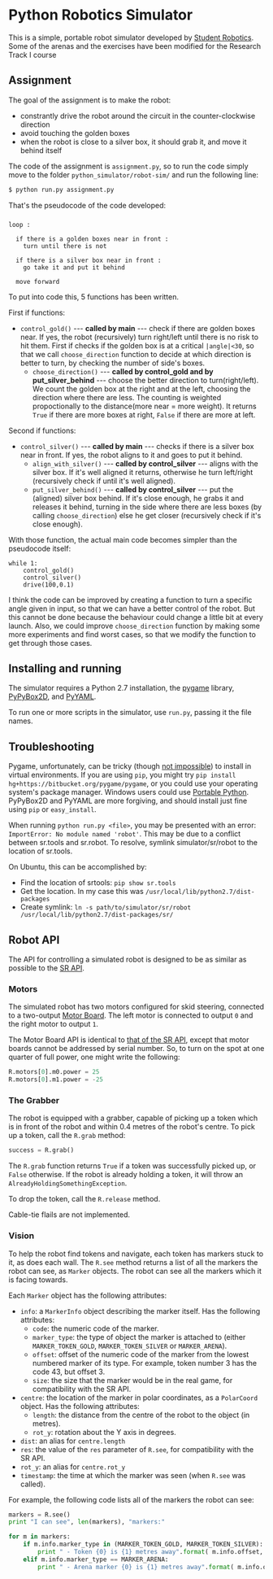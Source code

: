 Python Robotics Simulator
================================

This is a simple, portable robot simulator developed by [Student Robotics](https://studentrobotics.org).
Some of the arenas and the exercises have been modified for the Research Track I course

Assignment
---------

The goal of the assignment is to make the robot:
- constrantly drive the robot around the circuit in the counter-clockwise direction
- avoid touching the golden boxes
- when the robot is close to a silver box, it should grab it, and move it behind itself

The code of the assignment is `assignment.py`, so to run the code simply move to the folder `python_simulator/robot-sim/` and run the following line:

```bash
$ python run.py assignment.py
```
That's the pseudocode of the code developed:

### ###
```
loop :

  if there is a golden boxes near in front :
    turn until there is not

  if there is a silver box near in front :
    go take it and put it behind

  move forward
```

To put into code this, 5 functions has been written.

First if functions:
  - `control_gold()` --- **called by main** ---   check if there are golden boxes near.
    If yes, the robot (recursively) turn right/left until there is no risk to hit them.
    First if checks if the golden box is at a critical `|angle|<30`, so that we call `choose_direction` function to decide at which direction is better to turn, by checking the number of side's boxes.
    - `choose_direction()` --- **called by control_gold and by put_silver_behind** --- choose the better direction to turn(right/left).
    We count the golden box at the right and at the left, choosing the direction where
    there are less.
    The counting is weighted propoctionally to the distance(more near = more weight). It returns `True` if there are more boxes at right, `False` if there are more at left.


Second if functions:
  - `control_silver()` --- **called by main** --- checks if there is a silver box near in front. If yes, the robot aligns to it and goes to put it behind.
    - `align_with_silver()` --- **called by control_silver** ---   aligns with the silver box.
    If it's well aligned it returns, otherwise he turn left/right (recursively check if
    until it's well aligned).
    - `put_silver_behind()` --- **called by control_silver** ---  put the (aligned) silver box behind.
    If it's close enough, he grabs it and releases it behind, turning in the side where there are less boxes (by calling `choose_direction`)
    else he get closer (recursively check if it's close enough).


With those function, the actual main code becomes simpler than the pseudocode itself:

```
while 1:
    control_gold()				  
    control_silver()
    drive(100,0.1)
```


I think the code can be improved by creating a function to turn a specific angle given in input, so that we can have a better control of the robot.
But this cannot be done because the behaviour could change a little bit at every launch.
Also, we could improve `choose_direction` function by making some more experiments and find worst cases, so that we modify the function to get through those cases.



Installing and running
----------------------

The simulator requires a Python 2.7 installation, the [pygame](http://pygame.org/) library, [PyPyBox2D](https://pypi.python.org/pypi/pypybox2d/2.1-r331), and [PyYAML](https://pypi.python.org/pypi/PyYAML/).

To run one or more scripts in the simulator, use `run.py`, passing it the file names. 


## Troubleshooting

Pygame, unfortunately, can be tricky (though [not impossible](http://askubuntu.com/q/312767)) to install in virtual environments. If you are using `pip`, you might try `pip install hg+https://bitbucket.org/pygame/pygame`, or you could use your operating system's package manager. Windows users could use [Portable Python](http://portablepython.com/). PyPyBox2D and PyYAML are more forgiving, and should install just fine using `pip` or `easy_install`.


When running `python run.py <file>`, you may be presented with an error: `ImportError: No module named 'robot'`. This may be due to a conflict between sr.tools and sr.robot. To resolve, symlink simulator/sr/robot to the location of sr.tools.

On Ubuntu, this can be accomplished by:
* Find the location of srtools: `pip show sr.tools`
* Get the location. In my case this was `/usr/local/lib/python2.7/dist-packages`
* Create symlink: `ln -s path/to/simulator/sr/robot /usr/local/lib/python2.7/dist-packages/sr/`


Robot API
---------

The API for controlling a simulated robot is designed to be as similar as possible to the [SR API][sr-api].

### Motors ###

The simulated robot has two motors configured for skid steering, connected to a two-output [Motor Board](https://studentrobotics.org/docs/kit/motor_board). The left motor is connected to output `0` and the right motor to output `1`.

The Motor Board API is identical to [that of the SR API](https://studentrobotics.org/docs/programming/sr/motors/), except that motor boards cannot be addressed by serial number. So, to turn on the spot at one quarter of full power, one might write the following:

```python
R.motors[0].m0.power = 25
R.motors[0].m1.power = -25
```

### The Grabber ###

The robot is equipped with a grabber, capable of picking up a token which is in front of the robot and within 0.4 metres of the robot's centre. To pick up a token, call the `R.grab` method:

```python
success = R.grab()
```

The `R.grab` function returns `True` if a token was successfully picked up, or `False` otherwise. If the robot is already holding a token, it will throw an `AlreadyHoldingSomethingException`.

To drop the token, call the `R.release` method.

Cable-tie flails are not implemented.

### Vision ###

To help the robot find tokens and navigate, each token has markers stuck to it, as does each wall. The `R.see` method returns a list of all the markers the robot can see, as `Marker` objects. The robot can see all the markers which it is facing towards.

Each `Marker` object has the following attributes:

* `info`: a `MarkerInfo` object describing the marker itself. Has the following attributes:
  * `code`: the numeric code of the marker.
  * `marker_type`: the type of object the marker is attached to (either `MARKER_TOKEN_GOLD`, `MARKER_TOKEN_SILVER` or `MARKER_ARENA`).
  * `offset`: offset of the numeric code of the marker from the lowest numbered marker of its type. For example, token number 3 has the code 43, but offset 3.
  * `size`: the size that the marker would be in the real game, for compatibility with the SR API.
* `centre`: the location of the marker in polar coordinates, as a `PolarCoord` object. Has the following attributes:
  * `length`: the distance from the centre of the robot to the object (in metres).
  * `rot_y`: rotation about the Y axis in degrees.
* `dist`: an alias for `centre.length`
* `res`: the value of the `res` parameter of `R.see`, for compatibility with the SR API.
* `rot_y`: an alias for `centre.rot_y`
* `timestamp`: the time at which the marker was seen (when `R.see` was called).

For example, the following code lists all of the markers the robot can see:

```python
markers = R.see()
print "I can see", len(markers), "markers:"

for m in markers:
    if m.info.marker_type in (MARKER_TOKEN_GOLD, MARKER_TOKEN_SILVER):
        print " - Token {0} is {1} metres away".format( m.info.offset, m.dist )
    elif m.info.marker_type == MARKER_ARENA:
        print " - Arena marker {0} is {1} metres away".format( m.info.offset, m.dist )
```

[sr-api]: https://studentrobotics.org/docs/programming/sr/
